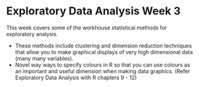 # Exploratory Data Analysis Week 3

This week covers some of the workhouse statistical methods for exploratory analysis. 
- These methods include clustering and dimension reduction techniques that allow you to make graphical displays of very high dimensional data (many many variables).
- Novel way ways to specify colours in R so that you can use colours as an important and useful dimension when making data graphics. (Refer Exploratory Data Analysis with R chapters 9 - 12)

